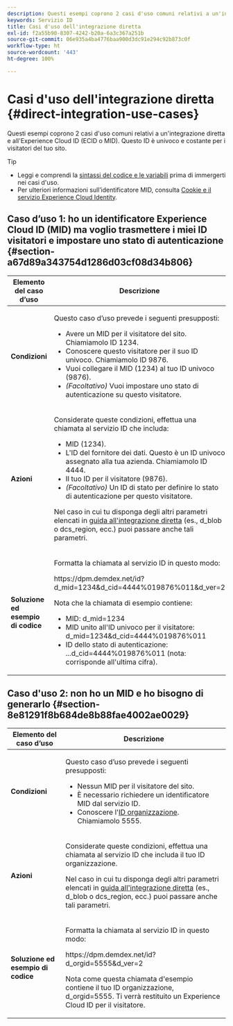 ```yaml
---
description: Questi esempi coprono 2 casi d'uso comuni relativi a un'integrazione diretta e all'Experience Cloud ID (MID). Il MID è un ID univoco e costante per i visitatori del tuo sito.
keywords: Servizio ID
title: Casi d'uso dell'integrazione diretta
exl-id: f2a55b90-8307-4242-b20a-6a3c367a251b
source-git-commit: 06e935a4ba4776baa900d3dc91e294c92b873c0f
workflow-type: ht
source-wordcount: '443'
ht-degree: 100%

---
```


# Casi d&#39;uso dell&#39;integrazione diretta {#direct-integration-use-cases}

Questi esempi coprono 2 casi d&#39;uso comuni relativi a un&#39;integrazione diretta e all&#39;Experience Cloud ID (ECID o MID). Questo ID è univoco e costante per i visitatori del tuo sito.

>[!TIP]
>
>* Leggi e comprendi la [sintassi del codice e le variabili](../implementation-guides/direct-integration.md#concept-4cd3206a84bb4687af0b312ae09648b9) prima di immergerti nei casi d&#39;uso.
>* Per ulteriori informazioni sull’identificatore MID, consulta [Cookie e il servizio Experience Cloud Identity](../introduction/cookies.md).
>



## Caso d’uso 1: ho un identificatore Experience Cloud ID (MID) ma voglio trasmettere i miei ID visitatori e impostare uno stato di autenticazione {#section-a67d89a343754d1286d03cf08d34b806}

<table id="table_DA8840FCB51541109FE6DF20430E8924"> 
 <thead> 
  <tr> 
   <th colname="col1" class="entry"> Elemento del caso d’uso </th> 
   <th colname="col2" class="entry"> Descrizione </th> 
  </tr> 
 </thead>
 <tbody> 
  <tr> 
   <td colname="col1"> <p> <b>Condizioni</b> </p> </td> 
   <td colname="col2"> <p>Questo caso d’uso prevede i seguenti presupposti: </p> 
    <ul id="ul_F20231F83EE84889B78971A64E758757"> 
     <li id="li_20F3E96493724CD2BAF4B20AEE5CBF23">Avere un MID per il visitatore del sito. Chiamiamolo ID 1234. </li> 
     <li id="li_A358C58CC58C4FCBB7250F5ED108AA71">Conoscere questo visitatore per il suo ID univoco. Chiamiamolo ID 9876. </li> 
     <li id="li_D93CE7182EBE4927A5C7A0BF414C03BC">Vuoi collegare il MID (1234) al tuo ID univoco (9876). </li> 
     <li id="li_4611146E56624C2AB647733487A3F046"> <i>(Facoltativo)</i> Vuoi impostare uno stato di autenticazione su questo visitatore. </li> 
    </ul> </td> 
  </tr> 
  <tr> 
   <td colname="col1"> <p> <b>Azioni</b> </p> </td> 
   <td colname="col2"> <p>Considerate queste condizioni, effettua una chiamata al servizio ID che includa: </p> 
    <ul id="ul_9ECB1A65266644E89E949C57D202D5A4"> 
     <li id="li_10A6F5A9C54D44A08F4F2E405E6019E2">MID (1234). </li> 
     <li id="li_4869572B40E54C54B88A2474DAC475A8">L'ID del fornitore dei dati. Questo è un ID univoco assegnato alla tua azienda. Chiamiamolo ID 4444. </li> 
     <li id="li_05C8ED47488C4E289D84093127EC7B19">Il tuo ID per il visitatore (9876). </li> 
     <li id="li_3D1556AD18C843828A362CC604A9F76B"> <i>(Facoltativo)</i> Un ID di stato per definire lo stato di autenticazione per questo visitatore. </li> 
    </ul> <p>Nel caso in cui tu disponga degli altri parametri elencati in <a href="../implementation-guides/direct-integration.md#concept-4cd3206a84bb4687af0b312ae09648b9" format="dita" scope="local">guida all'integrazione diretta</a> (es., <span class="codeph">d_blob</span> o <span class="codeph">dcs_region</span>, ecc.) puoi passare anche tali parametri. </p> </td> 
  </tr> 
  <tr> 
   <td colname="col1"> <p> <b>Soluzione ed esempio di codice</b> </p> </td> 
   <td colname="col2"> <p>Formatta la chiamata al servizio ID in questo modo: </p> <p> <span class="codeph">https://dpm.demdex.net/id?d_mid=1234&amp;d_cid=4444%019876%011&amp;d_ver=2</span> </p> <p>Nota che la chiamata di esempio contiene: </p> 
    <ul id="ul_0667FBFD8D3C46BDBD027F484691EC97"> 
     <li id="li_FAB1FAE703DB48D1A32EE72684028964">MID: <span class="codeph">d_mid=1234</span> </li> 
     <li id="li_C97B74FF444F4BB4B4A5CB1CBBE52249">MID unito all'ID univoco per il visitatore: <span class="codeph">d_mid=1234&amp;d_cid=4444%019876%011</span> </li> 
     <li id="li_D428DBF765234DD78DDF152C5EE8AB69">ID dello stato di autenticazione: <span class="codeph">...d_cid=4444%019876%011</span> (nota: corrisponde all'ultima cifra). </li> 
    </ul> </td> 
  </tr> 
 </tbody> 
</table>

## Caso d&#39;uso 2: non ho un MID e ho bisogno di generarlo {#section-8e81291f8b684de8b88fae4002ae0029}

<table id="table_666A92693F8A413096DF6A64770C1141"> 
 <thead> 
  <tr> 
   <th colname="col1" class="entry"> Elemento del caso d’uso </th> 
   <th colname="col2" class="entry"> Descrizione </th> 
  </tr> 
 </thead>
 <tbody> 
  <tr> 
   <td colname="col1"> <p> <b>Condizioni</b> </p> </td> 
   <td colname="col2"> <p>Questo caso d’uso prevede i seguenti presupposti: </p> 
    <ul id="ul_BF3BD821907B46A4B2EFA63146D35722"> 
     <li id="li_E658AE0671D14558B65FDD8992F25996">Nessun MID per il visitatore del sito. </li> 
     <li id="li_28A48BB3F71C4E4297F95A2D3E10AD7B">È necessario richiedere un identificatore MID dal servizio ID. </li> 
     <li id="li_E2C306B9308D41E5BFE2F23EF48F5A41">Conoscere l'<a href="../reference/requirements.md#section-a02f537129a64ffbb690d5738d360c26" format="dita" scope="local">ID organizzazione</a>. Chiamiamolo 5555. </li> 
    </ul> </td> 
  </tr> 
  <tr> 
   <td colname="col1"> <p> <b>Azioni</b> </p> </td> 
   <td colname="col2"> <p>Considerate queste condizioni, effettua una chiamata al servizio ID che includa il tuo ID organizzazione. </p> <p>Nel caso in cui tu disponga degli altri parametri elencati in <a href="../implementation-guides/direct-integration.md#concept-4cd3206a84bb4687af0b312ae09648b9" format="dita" scope="local">guida all'integrazione diretta</a> (es., <span class="codeph">d_blob</span> o <span class="codeph">dcs_region</span>, ecc.) puoi passare anche tali parametri. </p> </td> 
  </tr> 
  <tr> 
   <td colname="col1"> <p> <b>Soluzione ed esempio di codice</b> </p> </td> 
   <td colname="col2"> <p>Formatta la chiamata al servizio ID in questo modo: </p> <p> <span class="codeph">https://dpm.demdex.net/id?d_orgid=5555&amp;d_ver=2</span> </p> <p>Nota come questa chiamata d'esempio contiene il tuo ID organizzazione, <span class="codeph">d_orgid=5555</span>. Ti verrà restituito un <span class="keyword">Experience Cloud</span> ID per il visitatore. </p> </td> 
  </tr> 
 </tbody> 
</table>

